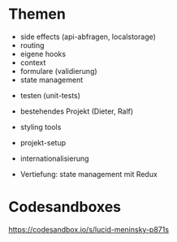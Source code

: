 # Themen

+ side effects (api-abfragen, localstorage)
+ routing
+ eigene hooks
+ context
+ formulare (validierung)
+ state management

- testen (unit-tests)
- bestehendes Projekt (Dieter, Ralf)
- styling tools

- projekt-setup
- internationalisierung
- Vertiefung: state management mit Redux

# Codesandboxes

https://codesandbox.io/s/lucid-meninsky-p871s
